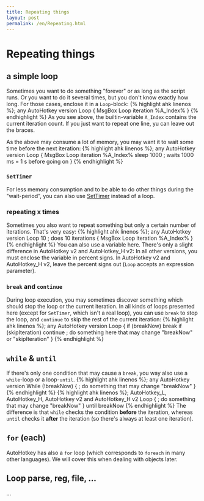 ```yaml
---
title: Repeating things
layout: post
permalink: /en/Repeating.html
---
```


# Repeating things

## a simple loop
Sometimes you want to do something "forever" or as long as the script runs. Or you want to do it several times, but you don't know exactly how long. For those cases, enclose it in a `Loop`-block:
{% highlight ahk linenos %}; any AutoHotkey version
Loop
{
	MsgBox Loop iteration %A_Index%
}
{% endhighlight %}
As you see above, the builtin-variable `A_Index` contains the current iteration count. If you just want to repeat one line, yu can leave out the braces.

As the above may consume a lot of memory, you may want it to wait some time before the next iteration:
{% highlight ahk linenos %}; any AutoHotkey version
Loop
{
	MsgBox Loop iteration %A_Index%
	sleep 1000 ; waits 1000 ms = 1 s before going on
}
{% endhighlight %}

### `SetTimer`
For less memory consumption and to be able to do other things during the "wait-period", you can also use [SetTimer]() instead of a loop.

### repeating x times
Sometimes you also want to repeat something but only a certain number of iterations. That's very easy:
{% highlight ahk linenos %}; any AutoHotkey version
Loop 10 ; does 10 iterations
{
	MsgBox Loop iteration %A_Index%
}
{% endhighlight %}
You can also use a variable here. There's only a slight difference in AutoHotkey v2 and AutoHotkey\_H v2:
In all other versions, you must enclose the variable in percent signs. In AutoHotkey v2 and AutoHotkey\_H v2, leave the percent signs out (`Loop` accepts an expression parameter).

### `break` and `continue`
During loop execution, you may sometimes discover something which should stop the loop or the current iteration.
In all kinds of loops presented here (except for `SetTimer`, which isn't a real loop), you can use `break` to stop the loop, and `continue` to skip the rest of the current iteration:
{% highlight ahk linenos %}; any AutoHotkey version
Loop
{
	if (breakNow)
		break
	if (skipIteration)
		continue
	; do something here that may change "breakNow" or "skipIteration"
}
{% endhighlight %}

## `while` & `until`
If there's only one condition that may cause a `break`, you way also use a `while`-loop or a loop-`until`.
{% highlight ahk linenos %}; any AutoHotkey version
While (!breakNow)
{
	; do something that may change "breakNow"
}
{% endhighlight %}
{% highlight ahk linenos %}; AutoHotkey_L, AutoHotkey_H, AutoHotkey v2 and AutoHotkey_H v2
Loop
{
	; do something that may change "breakNow"
} until breakNow
{% endhighlight %}
The difference is that `while` checks the condition **before** the iteration, whereas `until` checks it **after** the iteration (so there's always at least one iteration).

## `for` (each)
AutoHotkey has also a `for` loop (which corresponds to `foreach` in many other languages). We will cover this when dealing with objects later.

## Loop parse, reg, file, ...
...

